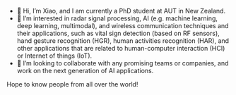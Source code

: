 - 👋 Hi, I’m Xiao, and I am currently a PhD student at AUT in New Zealand.
- 👀 I’m interested in radar signal processing, AI (e.g. machine learning, deep learning, multimodal), and wireless communication techniques and their applications, such as vital sign detection (based on RF sensors), hand gesture recognition (HGR), human activities recognition (HAR), and other applications that are related to human-computer interaction (HCI) or Internet of things (IoT). 
- 💞️ I’m looking to collaborate with any promising teams or companies, and work on the next generation of AI applications.

Hope to know people from all over the world!


<!---
XiaoJin0501/XiaoJin0501 is a ✨ special ✨ repository because its `README.md` (this file) appears on your GitHub profile.
You can click the Preview link to take a look at your changes.
--->
